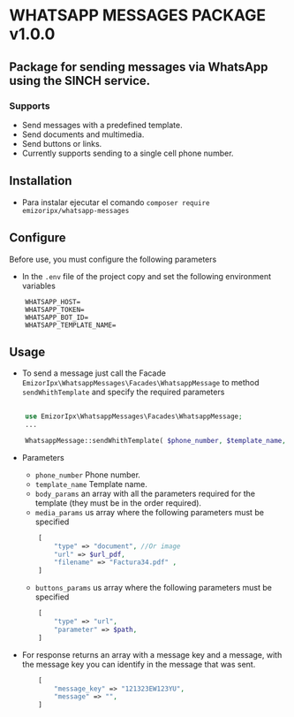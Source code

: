# WHATSAPP MESSAGES PACKAGE v1.0.0

## Package for sending messages via WhatsApp using the SINCH service.
### Supports
- Send messages with a predefined template.
- Send documents and multimedia.
- Send buttons or links.
- Currently supports sending to a single cell phone number.

## Installation
- Para instalar ejecutar el comando
    `composer require emizoripx/whatsapp-messages`

## Configure
Before use, you must configure the following parameters

- In the `.env` file of the project copy and set the following environment variables

```
    WHATSAPP_HOST=
    WHATSAPP_TOKEN=
    WHATSAPP_BOT_ID=
    WHATSAPP_TEMPLATE_NAME=
```

## Usage

- To send a message just call the Facade  `EmizorIpx\WhatsappMessages\Facades\WhatsappMessage` to method `sendWhithTemplate` and specify the required parameters

```php
    
    use EmizorIpx\WhatsappMessages\Facades\WhatsappMessage;
    ...

    WhatsappMessage::sendWhithTemplate( $phone_number, $template_name, $body_params, $media_params, $buttons_params );

```

- Parameters
    - `phone_number` Phone number.
    - `template_name` Template name.
    - `body_params` an array with all the parameters required for the template (they must be in the order required).
    - `media_params` us array where the following parameters must be specified
    ```php
        [
            "type" => "document", //Or image
            "url" => $url_pdf,
            "filename" => "Factura34.pdf" ,
        ]
    ```
    - `buttons_params` us array where the following parameters must be specified
    ```php
        [
            "type" => "url",
            "parameter" => $path,
        ]
    ```

- For response returns an array with a message key and a message, with the message key you can identify in the message that was sent.
    ```php
        [
            "message_key" => "121323EW123YU",
            "message" => "",
        ]
    ```